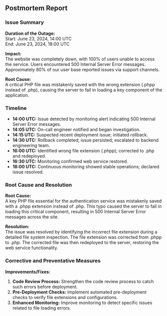 ## Postmortem Report

### Issue Summary

**Duration of the Outage:**  
Start: June 23, 2024, 14:00 UTC  
End: June 23, 2024, 18:00 UTC  

**Impact:**  
The website was completely down, with 100% of users unable to access the service. Users encountered 500 Internal Server Error messages. Approximately 80% of our user base reported issues via support channels.

**Root Cause:**  
A critical PHP file was mistakenly saved with the wrong extension (.phpp instead of .php), causing the server to fail in loading a key component of the application.

### Timeline

- **14:00 UTC:** Issue detected by monitoring alert indicating 500 Internal Server Error messages.
- **14:05 UTC:** On-call engineer notified and began investigation.
- **14:15 UTC:** Suspected recent deployment issue; initiated rollback.
- **14:30 UTC:** Rollback completed; issue persisted; escalated to backend engineering team.
- **16:00 UTC:** Identified wrong file extension (.phpp); corrected to .php and redeployed.
- **16:30 UTC:** Monitoring confirmed web service restored.
- **18:00 UTC:** Continuous monitoring showed stable operations; declared issue resolved.

### Root Cause and Resolution

**Root Cause:**  
A key PHP file essential for the authentication service was mistakenly saved with a .phpp extension instead of .php. This typo caused the server to fail in loading this critical component, resulting in 500 Internal Server Error messages across the site.

**Resolution:**  
The issue was resolved by identifying the incorrect file extension during a detailed file system inspection. The file extension was corrected from .phpp to .php. The corrected file was then redeployed to the server, restoring the web service functionality.

### Corrective and Preventative Measures

**Improvements/Fixes:**

1. **Code Review Process:** Strengthen the code review process to catch such errors before deployment.
2. **Pre-Deployment Checks:** Implement automated pre-deployment checks to verify file extensions and configurations.
3. **Enhanced Monitoring:** Improve monitoring to detect specific issues related to file loading errors.

